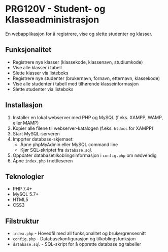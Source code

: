 # PRG120V - Student- og Klasseadministrasjon

En webapplikasjon for å registrere, vise og slette studenter og klasser.

## Funksjonalitet

- Registrere nye klasser (klassekode, klassenavn, studiumkode)
- Vise alle klasser i tabell
- Slette klasser via listeboks
- Registrere nye studenter (brukernavn, fornavn, etternavn, klassekode)
- Vise alle studenter i tabell med tilhørende klasseinformasjon
- Slette studenter via listeboks

## Installasjon

1. Installer en lokal webserver med PHP og MySQL (f.eks. XAMPP, WAMP, eller MAMP)
2. Kopier alle filene til webserver-katalogen (f.eks. `htdocs` for XAMPP)
3. Start MySQL-serveren
4. Importer database-skjemaet:
   - Åpne phpMyAdmin eller MySQL command line
   - Kjør SQL-skriptet fra `database.sql`
5. Oppdater databasetilkoblingsinformasjon i `config.php` om nødvendig
6. Åpne `index.php` i nettleseren

## Teknologier

- PHP 7.4+
- MySQL 5.7+
- HTML5
- CSS3

## Filstruktur

- `index.php` - Hovedfil med all funksjonalitet og brukergrensesnitt
- `config.php` - Databasekonfigurasjon og tilkoblingsfunksjon
- `database.sql` - SQL-skript for å opprette database og tabeller
